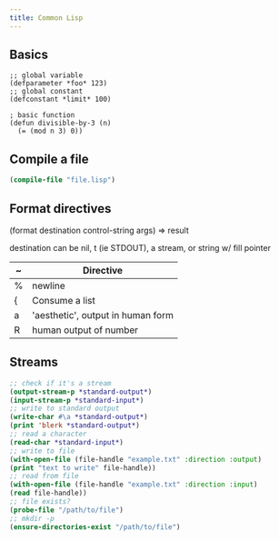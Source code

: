 ```yaml
---
title: Common Lisp
---
```


## Basics

```common-lisp
;; global variable
(defparameter *foo* 123)
;; global constant
(defconstant *limit* 100)

; basic function
(defun divisible-by-3 (n)
  (= (mod n 3) 0))
```

## Compile a file

```lisp
(compile-file "file.lisp")
```

## Format directives

(format destination control-string args) => result

destination can be nil, t (ie STDOUT), a stream, or string w/ fill pointer

| ~ | Directive                         |
|---|-----------------------------------|
| % | newline                           |
| { | Consume a list                    |
| a | 'aesthetic', output in human form |
| R | human output of number            |

## Streams

```lisp
;; check if it's a stream
(output-stream-p *standard-output*)
(input-stream-p *standard-input*)
;; write to standard output
(write-char #\a *standard-output*)
(print 'blerk *standard-output*)
;; read a character
(read-char *standard-input*)
;; write to file
(with-open-file (file-handle "example.txt" :direction :output)
(print "text to write" file-handle))
;; read from file
(with-open-file (file-handle "example.txt" :direction :input)
(read file-handle))
;; file exists?
(probe-file "/path/to/file")
;; mkdir -p
(ensure-directories-exist "/path/to/file")
```
